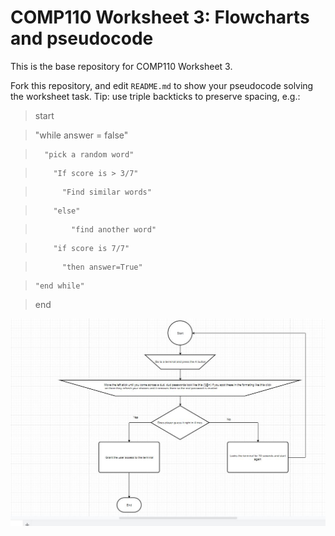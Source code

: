 COMP110 Worksheet 3: Flowcharts and pseudocode
==============================================

This is the base repository for COMP110 Worksheet 3.

Fork this repository, and edit `README.md` to show your pseudocode solving the
worksheet task. Tip: use triple backticks to preserve spacing, e.g.:

>start

>   "while answer = false"

>       "pick a random word"

>         "If score is > 3/7"

>           "Find similar words"

>         "else"

>             "find another word"

>         "if score is 7/7"

>           "then answer=True"

>     "end while"

> end

![alt text]( flowchart.JPG
"flowchart")

~~~~~~~~~~~~~~~~~~~~~~~~~~~~~~~~~~~~~~~~~~~~~~~~~~~~~~~~~~~~~~~~~~~~~~~~~~~~~~~~

~~~~~~~~~~~~~~~~~~~~~~~~~~~~~~~~~~~~~~~~~~~~~~~~~~~~~~~~~~~~~~~~~~~~~~~~~~~~~~~~

